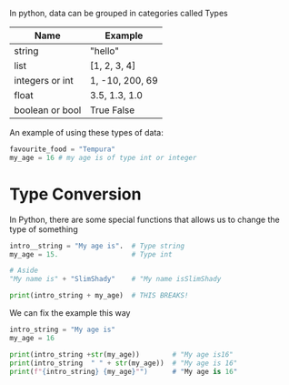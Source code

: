 In python, data can be grouped in categories called Types

| Name                   | Example                     |
| ---                    | ---                         |
| string                 | "hello"                     |
| list                   | [1, 2, 3, 4]                |
| integers or int        | 1, -10, 200, 69             |
| float                  |  3.5, 1.3, 1.0              |
| boolean or bool        | True False                  |
An example of using these types of data:

```python
favourite_food = "Tempura"
my_age = 16 # my age is of type int or integer
```

# Type Conversion
In Python, there are some special functions that allows us to change the type of something
```python
intro__string = "My age is".  # Type string
my_age = 15.                  # Type int

# Aside
"My name is" + "SlimShady"    # "My name isSlimShady

print(intro_string + my_age)  # THIS BREAKS!

```

We can fix the example this way 
```python
intro_string = "My age is"
my_age = 16

print(intro_string +str(my_age))        # "My age is16"
print(intro_string  " " + str(my_age))  # "My age is 16"
print(f"{intro_string} {my_age}"")      # "My age is 16"     

```